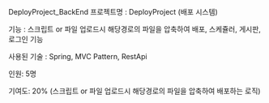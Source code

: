 DeployProject_BackEnd
프로젝트명 : DeployProject (배포 시스템)

기능 : 스크립트 or 파일 업로드시 해당경로의 파일을 압축하여 배포, 스케쥴러, 게시판, 로그인 기능

사용된 기술 : Spring, MVC Pattern, RestApi

인원: 5명

기여도: 20% (스크립트 or 파일 업로드시 해당경로의 파일을 압축하여 배포하는 로직)

